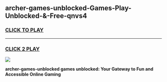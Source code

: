 
## archer-games-unblocked-Games-Play-Unblocked-&-Free-qnvs4
<h3>
<a href="https://premium76.site?title=archer-games-unblocked&ref=24A">CLICK TO PLAY</a></h3>
<hr>

<h3>
<a href="https://premium76.site?title=archer-games-unblocked&ref=24A">CLICK 2 PLAY</a>
  
</h3>

<a href="https://premium76.site?title=archer-games-unblocked&ref=24A"><img src="https://clearcache.store/games.png"></a>


**archer-games-unblocked games unblocked: Your Gateway to Fun and Accessible Online Gaming**
